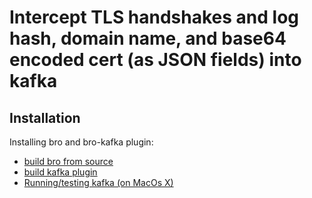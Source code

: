 # Intercept TLS handshakes and log hash, domain name, and base64 encoded cert (as JSON fields) into kafka

## Installation

Installing bro and bro-kafka plugin:
 - [build bro from source](https://github.com/bro/bro/blob/master/doc/install/install.rst)
 - [build kafka plugin](https://github.com/bro/bro-plugins/tree/master/kafka)
 - [Running/testing kafka (on MacOs X)](https://dtflaneur.wordpress.com/2015/10/05/installing-kafka-on-mac-osx/)
